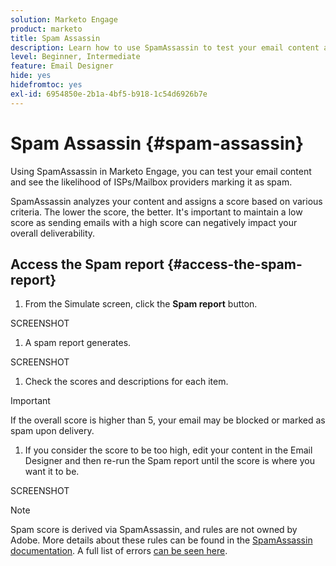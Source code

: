 ```yaml
---
solution: Marketo Engage
product: marketo
title: Spam Assassin
description: Learn how to use SpamAssassin to test your email content and see the likelihood of it being marked as spam.
level: Beginner, Intermediate
feature: Email Designer
hide: yes
hidefromtoc: yes
exl-id: 6954850e-2b1a-4bf5-b918-1c54d6926b7e
---
```

# Spam Assassin {#spam-assassin}

Using SpamAssassin in Marketo Engage, you can test your email content and see the likelihood of ISPs/Mailbox providers marking it as spam.

SpamAssassin analyzes your content and assigns a score based on various criteria. The lower the score, the better. It's important to maintain a low score as sending emails with a high score can negatively impact your overall deliverability.

## Access the Spam report {#access-the-spam-report}

1. From the Simulate screen, click the **Spam report** button.

SCREENSHOT

1. A spam report generates.

SCREENSHOT

1. Check the scores and descriptions for each item.

>[!IMPORTANT]
>
>If the overall score is higher than 5, your email may be blocked or marked as spam upon delivery.

1. If you consider the score to be too high, edit your content in the Email Designer and then re-run the Spam report until the score is where you want it to be.

SCREENSHOT

>[!NOTE]
>
>Spam score is derived via SpamAssassin, and rules are not owned by Adobe. More details about these rules can be found in the [SpamAssassin documentation](https://spamassassin.apache.org/#_blank). A full list of errors [can be seen here](https://spamassassin.apache.org/old/tests_3_0_x.html?utm_source=chatgpt.com).
